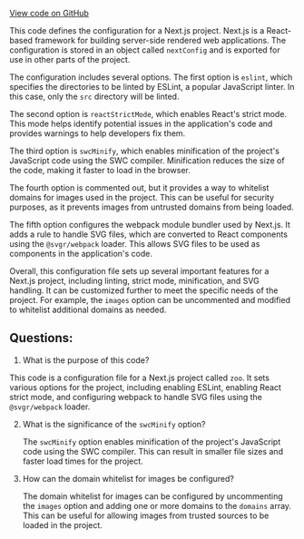 [View code on GitHub](zoo-labs/zoo/blob/master/foundation/next.config.js)

This code defines the configuration for a Next.js project. Next.js is a React-based framework for building server-side rendered web applications. The configuration is stored in an object called `nextConfig` and is exported for use in other parts of the project.

The configuration includes several options. The first option is `eslint`, which specifies the directories to be linted by ESLint, a popular JavaScript linter. In this case, only the `src` directory will be linted.

The second option is `reactStrictMode`, which enables React's strict mode. This mode helps identify potential issues in the application's code and provides warnings to help developers fix them.

The third option is `swcMinify`, which enables minification of the project's JavaScript code using the SWC compiler. Minification reduces the size of the code, making it faster to load in the browser.

The fourth option is commented out, but it provides a way to whitelist domains for images used in the project. This can be useful for security purposes, as it prevents images from untrusted domains from being loaded.

The fifth option configures the webpack module bundler used by Next.js. It adds a rule to handle SVG files, which are converted to React components using the `@svgr/webpack` loader. This allows SVG files to be used as components in the application's code.

Overall, this configuration file sets up several important features for a Next.js project, including linting, strict mode, minification, and SVG handling. It can be customized further to meet the specific needs of the project. For example, the `images` option can be uncommented and modified to whitelist additional domains as needed.
## Questions: 
 1. What is the purpose of this code?
   
   This code is a configuration file for a Next.js project called `zoo`. It sets various options for the project, including enabling ESLint, enabling React strict mode, and configuring webpack to handle SVG files using the `@svgr/webpack` loader.

2. What is the significance of the `swcMinify` option?
   
   The `swcMinify` option enables minification of the project's JavaScript code using the SWC compiler. This can result in smaller file sizes and faster load times for the project.

3. How can the domain whitelist for images be configured?
   
   The domain whitelist for images can be configured by uncommenting the `images` option and adding one or more domains to the `domains` array. This can be useful for allowing images from trusted sources to be loaded in the project.